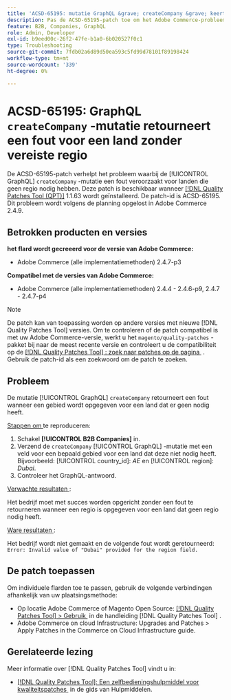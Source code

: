 ```yaml
---
title: 'ACSD-65195: mutatie GraphQL &grave; createCompany &grave; keert een fout voor een land zonder een vereiste regio terug'
description: Pas de ACSD-65195-patch toe om het Adobe Commerce-probleem op te lossen waarbij de GraphQL &grave; createCompany&grave;-mutatie een fout veroorzaakt voor landen die geen regio nodig hebben.
feature: B2B, Companies, GraphQL
role: Admin, Developer
exl-id: b9eed00c-26f2-47fe-b1a0-6b020527f0c1
type: Troubleshooting
source-git-commit: 7fdb02a6d89d50ea593c5fd99d78101f89198424
workflow-type: tm+mt
source-wordcount: '339'
ht-degree: 0%

---
```


# ACSD-65195: GraphQL `createCompany` -mutatie retourneert een fout voor een land zonder vereiste regio

De ACSD-65195-patch verhelpt het probleem waarbij de [!UICONTROL GraphQL] `createCompany` -mutatie een fout veroorzaakt voor landen die geen regio nodig hebben. Deze patch is beschikbaar wanneer [[!DNL Quality Patches Tool (QPT)]](/help/tools/quality-patches-tool/quality-patches-tool-to-self-serve-quality-patches.md) 1.1.63 wordt geïnstalleerd. De patch-id is ACSD-65195. Dit probleem wordt volgens de planning opgelost in Adobe Commerce 2.4.9.

## Betrokken producten en versies

**het flard wordt gecreeerd voor de versie van Adobe Commerce:**

* Adobe Commerce (alle implementatiemethoden) 2.4.7-p3

**Compatibel met de versies van Adobe Commerce:**

* Adobe Commerce (alle implementatiemethoden) 2.4.4 - 2.4.6-p9, 2.4.7 - 2.4.7-p4

>[!NOTE]
>
>De patch kan van toepassing worden op andere versies met nieuwe [!DNL Quality Patches Tool] versies. Om te controleren of de patch compatibel is met uw Adobe Commerce-versie, werkt u het `magento/quality-patches` -pakket bij naar de meest recente versie en controleert u de compatibiliteit op de [[!DNL Quality Patches Tool] : zoek naar patches op de pagina &#x200B;](https://experienceleague.adobe.com/tools/commerce-quality-patches/index.html?lang=nl-NL) . Gebruik de patch-id als een zoekwoord om de patch te zoeken.

## Probleem

De mutatie [!UICONTROL GraphQL] `createCompany` retourneert een fout wanneer een gebied wordt opgegeven voor een land dat er geen nodig heeft.

<u> Stappen om </u> te reproduceren:

1. Schakel **[!UICONTROL B2B Companies]** in.
1. Verzend de `createCompany` [!UICONTROL GraphQL] -mutatie met een veld voor een bepaald gebied voor een land dat deze niet nodig heeft. Bijvoorbeeld: [!UICONTROL country_id]: *AE* en [!UICONTROL region]: *Dubai*.
1. Controleer het GraphQL-antwoord.

<u> Verwachte resultaten </u>:

Het bedrijf moet met succes worden opgericht zonder een fout te retourneren wanneer een regio is opgegeven voor een land dat geen regio nodig heeft.

<u> Ware resultaten </u>:

Het bedrijf wordt niet gemaakt en de volgende fout wordt geretourneerd:
`Error: Invalid value of "Dubai" provided for the region field.`

## De patch toepassen

Om individuele flarden toe te passen, gebruik de volgende verbindingen afhankelijk van uw plaatsingsmethode:

* Op locatie Adobe Commerce of Magento Open Source: [[!DNL Quality Patches Tool] > Gebruik &#x200B;](/help/tools/quality-patches-tool/usage.md) in de handleiding [!DNL Quality Patches Tool] .
* Adobe Commerce on cloud Infrastructure: Upgrades and Patches > Apply Patches in the Commerce on Cloud Infrastructure guide.

## Gerelateerde lezing

Meer informatie over [!DNL Quality Patches Tool] vindt u in:

* [[!DNL Quality Patches Tool]: Een zelfbedieningshulpmiddel voor kwaliteitspatches &#x200B;](/help/tools/quality-patches-tool/quality-patches-tool-to-self-serve-quality-patches.md) in de gids van Hulpmiddelen.
